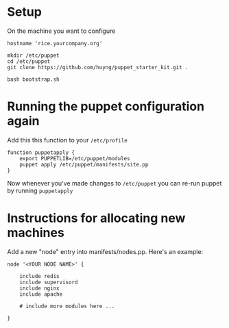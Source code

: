 Setup
=====

On the machine you want to configure
    
    hostname 'rice.yourcompany.org' 
    
    mkdir /etc/puppet
    cd /etc/puppet
    git clone https://github.com/huyng/puppet_starter_kit.git .
    
    bash bootstrap.sh


Running the puppet configuration again
======================================

Add this this function to your `/etc/profile`

    function puppetapply {
        export PUPPETLIB=/etc/puppet/modules
        puppet apply /etc/puppet/manifests/site.pp
    }

Now whenever you've made changes to `/etc/puppet`  you can re-run puppet by running `puppetapply`


Instructions for allocating new machines
========================================

Add a new "node" entry into manifests/nodes.pp. Here's an example:

    node '<YOUR NODE NAME>' {

        include redis
        include supervisord
        include nginx
        include apache
        
        # include more modules here ...
        
    }
    


